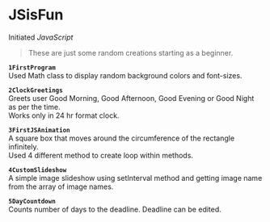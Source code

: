# JSisFun
Initiated _JavaScript_

> These are just some random creations starting as a beginner.

**`1FirstProgram`**\
Used Math class to display random background colors and font-sizes.

**`2ClockGreetings`**\
Greets user Good Morning, Good Afternoon, Good Evening or Good Night as per the time.\
Works only in 24 hr format clock.

**`3FirstJSAnimation`**\
A square box that moves around the circumference of the rectangle infinitely.\
Used 4 different method to create loop within methods.

**`4CustomSlideshow`**\
A simple image slideshow using setInterval method and getting image name from the array of image names.

**`5DayCountdown`**\
Counts number of days to the deadline. Deadline can be edited.